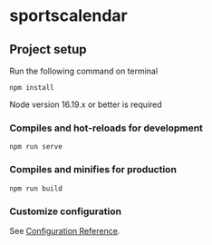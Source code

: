 # sportscalendar

## Project setup

Run the following command on terminal
```
npm install
```
Node version 16.19.x or better is required

### Compiles and hot-reloads for development
```
npm run serve
```

### Compiles and minifies for production
```
npm run build
```

### Customize configuration
See [Configuration Reference](https://cli.vuejs.org/config/).
